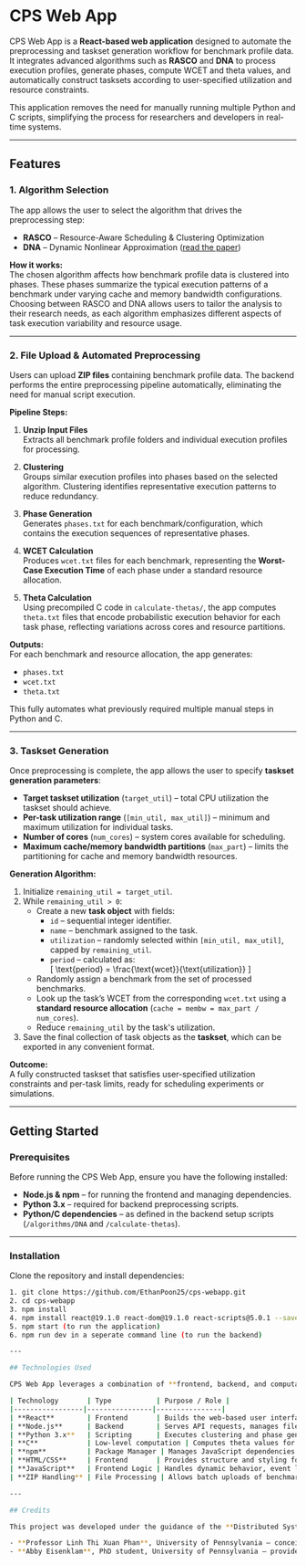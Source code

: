 # CPS Web App

CPS Web App is a **React-based web application** designed to automate the preprocessing and taskset generation workflow for benchmark profile data. It integrates advanced algorithms such as **RASCO** and **DNA** to process execution profiles, generate phases, compute WCET and theta values, and automatically construct tasksets according to user-specified utilization and resource constraints.  

This application removes the need for manually running multiple Python and C scripts, simplifying the process for researchers and developers in real-time systems.

---

## Features

### 1. Algorithm Selection
The app allows the user to select the algorithm that drives the preprocessing step:

- **RASCO** – Resource-Aware Scheduling & Clustering Optimization  
- **DNA** – Dynamic Nonlinear Approximation ([read the paper](https://www.cis.upenn.edu/~linhphan/papers/rtas21-dna.pdf))  

**How it works:**  
The chosen algorithm affects how benchmark profile data is clustered into phases. These phases summarize the typical execution patterns of a benchmark under varying cache and memory bandwidth configurations. Choosing between RASCO and DNA allows users to tailor the analysis to their research needs, as each algorithm emphasizes different aspects of task execution variability and resource usage.

---

### 2. File Upload & Automated Preprocessing

Users can upload **ZIP files** containing benchmark profile data. The backend performs the entire preprocessing pipeline automatically, eliminating the need for manual script execution.  

**Pipeline Steps:**

1. **Unzip Input Files**  
   Extracts all benchmark profile folders and individual execution profiles for processing.

2. **Clustering**  
   Groups similar execution profiles into phases based on the selected algorithm. Clustering identifies representative execution patterns to reduce redundancy.

3. **Phase Generation**  
   Generates `phases.txt` for each benchmark/configuration, which contains the execution sequences of representative phases.

4. **WCET Calculation**  
   Produces `wcet.txt` files for each benchmark, representing the **Worst-Case Execution Time** of each phase under a standard resource allocation.

5. **Theta Calculation**  
   Using precompiled C code in `calculate-thetas/`, the app computes `theta.txt` files that encode probabilistic execution behavior for each task phase, reflecting variations across cores and resource partitions.

**Outputs:**  
For each benchmark and resource allocation, the app generates:  
- `phases.txt`  
- `wcet.txt`  
- `theta.txt`  

This fully automates what previously required multiple manual steps in Python and C.

---

### 3. Taskset Generation

Once preprocessing is complete, the app allows the user to specify **taskset generation parameters**:

- **Target taskset utilization** (`target_util`) – total CPU utilization the taskset should achieve.  
- **Per-task utilization range** (`[min_util, max_util]`) – minimum and maximum utilization for individual tasks.  
- **Number of cores** (`num_cores`) – system cores available for scheduling.  
- **Maximum cache/memory bandwidth partitions** (`max_part`) – limits the partitioning for cache and memory bandwidth resources.  

**Generation Algorithm:**

1. Initialize `remaining_util = target_util`.  
2. While `remaining_util > 0`:
   - Create a new **task object** with fields:  
     - `id` – sequential integer identifier.  
     - `name` – benchmark assigned to the task.  
     - `utilization` – randomly selected within `[min_util, max_util]`, capped by `remaining_util`.  
     - `period` – calculated as:  
       \[
       \text{period} = \frac{\text{wcet}}{\text{utilization}}
       \]
   - Randomly assign a benchmark from the set of processed benchmarks.  
   - Look up the task’s WCET from the corresponding `wcet.txt` using a **standard resource allocation** (`cache = membw = max_part / num_cores`).  
   - Reduce `remaining_util` by the task's utilization.  
3. Save the final collection of task objects as the **taskset**, which can be exported in any convenient format.

**Outcome:**  
A fully constructed taskset that satisfies user-specified utilization constraints and per-task limits, ready for scheduling experiments or simulations.

---

## Getting Started

### Prerequisites
Before running the CPS Web App, ensure you have the following installed:

- **Node.js & npm** – for running the frontend and managing dependencies.  
- **Python 3.x** – required for backend preprocessing scripts.  
- **Python/C dependencies** – as defined in the backend setup scripts (`/algorithms/DNA` and `/calculate-thetas`).

---

### Installation
Clone the repository and install dependencies:

```bash
1. git clone https://github.com/EthanPoon25/cps-webapp.git
2. cd cps-webapp
3. npm install
4. npm install react@19.1.0 react-dom@19.1.0 react-scripts@5.0.1 --save
5. npm start (to run the application)
6. npm run dev in a seperate command line (to run the backend)

---

## Technologies Used

CPS Web App leverages a combination of **frontend, backend, and computational technologies** to automate taskset generation and benchmarking workflows. Below is an overview of the technologies used and their roles:

| Technology       | Type           | Purpose / Role |
|-----------------|----------------|----------------|
| **React**        | Frontend       | Builds the web-based user interface, handles user interactions, file uploads, and parameter inputs. |
| **Node.js**      | Backend        | Serves API requests, manages file uploads, orchestrates preprocessing and taskset generation pipelines. |
| **Python 3.x**   | Scripting      | Executes clustering and phase generation (DNA/RASCO algorithms), data processing, and preprocessing logic. |
| **C**            | Low-level computation | Computes theta values for each benchmark phase efficiently across cores and resource partitions. |
| **npm**          | Package Manager | Manages JavaScript dependencies and scripts for building and running the React frontend. |
| **HTML/CSS**     | Frontend       | Provides structure and styling for the web interface. |
| **JavaScript**   | Frontend Logic | Handles dynamic behavior, event listeners, and communication with backend APIs. |
| **ZIP Handling** | File Processing | Allows batch uploads of benchmark profile data for automated processing. |

---

## Credits

This project was developed under the guidance of the **Distributed Systems Lab** at the University of Pennsylvania.  

- **Professor Linh Thi Xuan Phan**, University of Pennsylvania – conceived the project and provided foundational research and direction on real-time taskset analysis and clustering algorithms.  
- **Abby Eisenklam**, PhD student, University of Pennsylvania – provided mentorship, algorithmic guidance, and detailed documentation of the preprocessing and taskset generation workflow.
